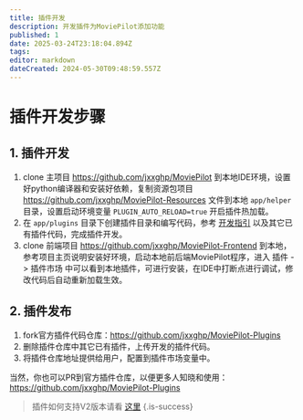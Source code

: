 ```yaml
---
title: 插件开发
description: 开发插件为MoviePilot添加功能
published: 1
date: 2025-03-24T23:18:04.894Z
tags: 
editor: markdown
dateCreated: 2024-05-30T09:48:59.557Z
---
```


#  插件开发步骤
## 1. 插件开发
1. clone 主项目 https://github.com/jxxghp/MoviePilot 到本地IDE环境，设置好python编译器和安装好依赖，复制资源包项目 https://github.com/jxxghp/MoviePilot-Resources 文件到本地 `app/helper` 目录，设置启动环境变量 `PLUGIN_AUTO_RELOAD=true` 开启插件热加载。
2. 在 `app/plugins` 目录下创建插件目录和编写代码，参考 [开发指引](https://github.com/jxxghp/MoviePilot-Plugins/blob/main/README.md) 以及其它已有插件代码，完成插件开发。
3. clone 前端项目 https://github.com/jxxghp/MoviePilot-Frontend 到本地，参考项目主页说明安装好环境，启动本地前后端MoviePilot程序，进入 插件 -> 插件市场 中可以看到本地插件，可进行安装，在IDE中打断点进行调试，修改代码后自动重新加载生效。

## 2. 插件发布
1. fork官方插件代码仓库：https://github.com/jxxghp/MoviePilot-Plugins
2. 删除插件仓库中其它已有插件，上传开发的插件代码。
3. 将插件仓库地址提供给用户，配置到插件市场变量中。

当然，你也可以PR到官方插件仓库，以便更多人知晓和使用：https://github.com/jxxghp/MoviePilot-Plugins

> 插件如何支持V2版本请看 [这里](https://github.com/jxxghp/MoviePilot-Plugins/blob/main/docs/V2_Plugin_Development.md)
{.is-success}